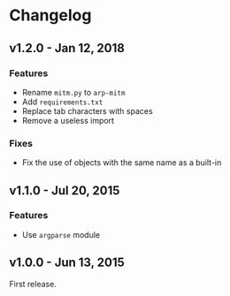 # Changelog

## v1.2.0 - Jan 12, 2018

### Features

* Rename `mitm.py` to `arp-mitm`
* Add `requirements.txt`
* Replace tab characters with spaces
* Remove a useless import

### Fixes

* Fix the use of objects with the same name as a built-in

## v1.1.0 - Jul 20, 2015

### Features

* Use `argparse` module

## v1.0.0 - Jun 13, 2015

First release.
